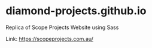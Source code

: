 # diamond-projects.github.io
Replica of Scope Projects Website using Sass

Link: https://scopeprojects.com.au/

